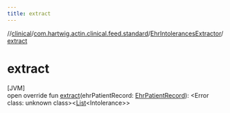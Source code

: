 ```yaml
---
title: extract
---
```

//[clinical](../../../index.html)/[com.hartwig.actin.clinical.feed.standard](../index.html)/[EhrIntolerancesExtractor](index.html)/[extract](extract.html)



# extract



[JVM]\
open override fun [extract](extract.html)(ehrPatientRecord: [EhrPatientRecord](../-ehr-patient-record/index.html)): &lt;Error class: unknown class&gt;&lt;[List](https://kotlinlang.org/api/latest/jvm/stdlib/kotlin.collections/-list/index.html)&lt;Intolerance&gt;&gt;




